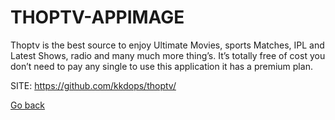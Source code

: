 # THOPTV-APPIMAGE
 
 Thoptv is the best source to enjoy Ultimate Movies, sports 
 Matches, IPL and Latest Shows, radio and many much more 
 thing’s. 
 It’s totally free of cost you don’t need to pay any single 
 to use this application it has a premium plan.
 
 SITE: https://github.com/kkdops/thoptv/

 [Go back](https://portable-linux-apps.github.io/apps.html)
